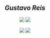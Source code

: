 <h2 align="center">
  <em>Gustavo Reis</em>
</h2>

<p align="center">
    <img src="https://github-readme-stats.vercel.app/api/top-langs/?username=beyondbirthday737&hide=html&layout=compact&show_icons=true&theme=radical"/>
    <img src="https://github-readme-stats.vercel.app/api?username=beyondbirthday737&shide=html&layout=compact&show_icons=true&theme=radical"/>
</p>

<p align="center">
  <img align="center" src="https://img.shields.io/badge/Ethical%20Hacker-141321?style=flat-square&logo=Red-Hat"/>
  <img align="center" src="https://img.shields.io/badge/Developer-141321?style=flat-square&logo=homebrew"/>
</p>
